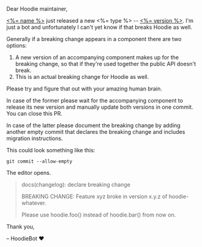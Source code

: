 Dear Hoodie maintainer,

[<%= name %>](<%= repository.url %>) just released a new <%= type %> -- [<%= version %>](<%= release %>).
I'm just a bot and unfortunately I can't yet know if that breaks Hoodie as well.

Generally if a breaking change appears in a component there are two options:

1. A new version of an accompanying component makes up for the breaking change, so that if they're used together the public API doesn't break.
2. This is an actual breaking change for Hoodie as well.

Please try and figure that out with your amazing human brain.

In case of the former please wait for the accompanying component to release its new version and manually update both versions in one commit. You can close this PR.

In case of the latter please document the breaking change by adding another empty commit that declares the breaking change and includes migration instructions.

This could look something like this:

```
git commit --allow-empty
```

The editor opens.

> docs(changelog): declare breaking change
>
> BREAKING CHANGE: Feature xyz broke in version x.y.z of hoodie-whatever.
>
> Please use hoodie.foo() instead of hoodie.bar() from now on.



Thank you,

– HoodieBot :heart:
